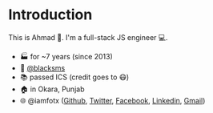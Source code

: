 # Introduction

This is Ahmad 👨. I'm a full-stack JS engineer 💻.

- 🏭 for ~7 years (since 2013) 
- 💼 [@blacksms](https://www.linkedin.com/company/black-sms)
- 📚 passed ICS (credit goes to 😷)
- 🏠 in Okara, Punjab
- 🌐 @iamfotx ([Github](https://github.com/iamfotx), [Twitter](https://twitter.com/iamfotx), [Facebook](https://facebook.com/iamfotx), [Linkedin](https://linkedin.com/in/iamfotx), [Gmail](mailto:iamfotx@gmail.com))
